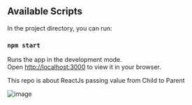 ## Available Scripts

In the project directory, you can run:

### `npm start`

Runs the app in the development mode.\
Open [http://localhost:3000](http://localhost:3000) to view it in your browser.

This repo is about ReactJs passing value from Child to Parent

![image](https://user-images.githubusercontent.com/36355952/176798317-bba1a735-b406-43b5-894b-88b262c52422.png)

